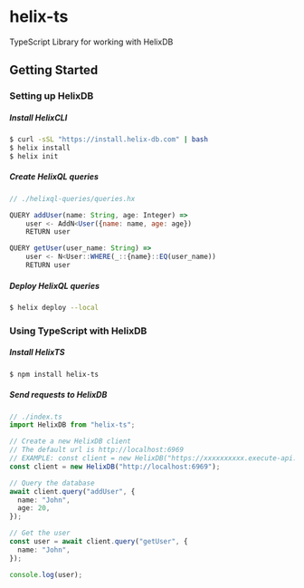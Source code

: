 # helix-ts

TypeScript Library for working with HelixDB

## Getting Started

### Setting up HelixDB

##### Install HelixCLI

```bash
$ curl -sSL "https://install.helix-db.com" | bash
$ helix install
$ helix init
```

##### Create HelixQL queries

```js
// ./helixql-queries/queries.hx

QUERY addUser(name: String, age: Integer) =>
    user <- AddN<User({name: name, age: age})
    RETURN user

QUERY getUser(user_name: String) =>
    user <- N<User::WHERE(_::{name}::EQ(user_name))
    RETURN user
```

##### Deploy HelixQL queries

```bash
$ helix deploy --local
```

### Using TypeScript with HelixDB

##### Install HelixTS

```bash
$ npm install helix-ts
```

##### Send requests to HelixDB

```typescript
// ./index.ts
import HelixDB from "helix-ts";

// Create a new HelixDB client
// The default url is http://localhost:6969
// EXAMPLE: const client = new HelixDB("https://xxxxxxxxxx.execute-api.us-west-1.amazonaws.com/v1");
const client = new HelixDB("http://localhost:6969");

// Query the database
await client.query("addUser", {
  name: "John",
  age: 20,
});

// Get the user
const user = await client.query("getUser", {
  name: "John",
});

console.log(user);
```
